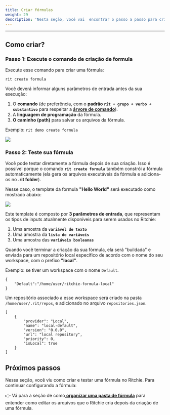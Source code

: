 ```yaml
---
title: Criar fórmulas
weight: 29
description: 'Nesta seção, você vai  encontrar o passo a passo para criar fórmulas no Ritchie.'
---
```


---

## Como criar?

### Passo 1: Execute o comando de criação de formula

Execute esse comando para criar uma fórmula:

```text
rit create formula
```

Você deverá informar alguns parâmetros de entrada antes da sua execução:

1. O **comando** \(de preferência, com o **padrão `rit + grupo + verbo + substantivo`** para respeitar a [**árvore de comando**](/pt-br/glossário/#árvore-de-comando)\).
2. A **linguagem de programação** da fórmula.
3. **O caminho (path)** para salvar os arquivos da fórmula.

Exemplo: `rit demo create formula`

![](/shared/rit_create_formula_demo.gif)

### **Passo 2: Teste sua fórmula**

Você pode testar diretamente a fórmula depois de sua criação. Isso é possível porque o comando **`rit create formula`** também constrói a fórmula automaticamente \(ela gera os arquivos executáveis da fórmula e adiciona-os no **.rit folder**\).

Nesse caso, o template da formula **"Hello World"** será executado como mostrado abaixo:

![](/shared/rit_demo_hello-world_hd.gif)

Este template é composto por **3 parâmetros de entrada**, que representam os tipos de inputs atualmente disponíveis para serem usados no Ritchie:

1. Uma amostra da **`variável de texto`**
2. Uma amostra da **`lista de variáveis`**
3. Uma amostra das **`variáveis booleanas`**

Quando você terminar a criação da sua fórmula, ela será "buildada" e enviada para um repositório local específico de acordo com o nome do seu workspace, com o prefixo **"local"**.

Exemplo: se tiver um workspace com o nome `Default`.

```text
{
    "Default":"/home/user/ritchie-formula-local"
}
```

Um repositório associado a esse workspace será criado na pasta `/home/user/.rit/repos`,  e adicionado no arquivo `repositories.json`.

```text
[
	{
		"provider": "Local",
		"name": "local-default",
		"version": "0.0.0",
		"url": "local repository",
		"priority": 0,
		"isLocal": true
	}
]
```

## Próximos passos

Nessa seção, você viu como criar e testar uma fórmula no Ritchie. Para continuar configurando a fórmula:

👉 Vá para a seção de como[ **organizar uma pasta de fórmula**](/pt-br/fórmulas/organizar-a-pasta-de-fórmulas/) para entender como editar os arquivos que o Ritchie cria depois da criação de uma fórmula.
